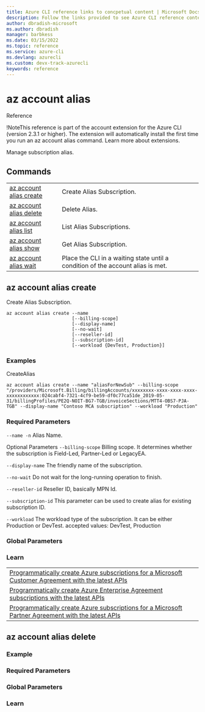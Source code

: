 ```yaml
---
title: Azure CLI reference links to concpetual content | Microsoft Docs
description: Follow the links provided to see Azure CLI reference content in use!
author: dbradish-microsoft
ms.author: dbradish
manager: barbkess
ms.date: 03/15/2022
ms.topic: reference
ms.service: azure-cli
ms.devlang: azurecli
ms.custom: devx-track-azurecli
keywords: reference
---
```


# az account alias
Reference
 
!NoteThis reference is part of the account extension for the Azure CLI (version 2.3.1 or higher). The extension will automatically install the first time you run an az account alias command. Learn more about extensions.

Manage subscription alias.

## Commands

|||
|-|-|
|[az account alias create]()| Create Alias Subscription.
|[az account alias delete]()| Delete Alias.
|[az account alias list]()| List Alias Subscriptions.
|[az account alias show]()|Get Alias Subscription.
|[az account alias wait]()|Place the CLI in a waiting state until a condition of the account alias is met.

## az account alias create
Create Alias Subscription.

```azurecli
az account alias create --name
                        [--billing-scope]
                        [--display-name]
                        [--no-wait]
                        [--reseller-id]
                        [--subscription-id]
                        [--workload {DevTest, Production}]
```

### Examples

CreateAlias

```azurecli-interactive
az account alias create --name "aliasForNewSub" --billing-scope "/providers/Microsoft.Billing/billingAccounts/xxxxxxxx-xxxx-xxxx-xxxx-xxxxxxxxxxxx:024cabf4-7321-4cf9-be59-df0c77ca51de_2019-05-31/billingProfiles/PE2Q-NOIT-BG7-TGB/invoiceSections/MTT4-OBS7-PJA-TGB" --display-name "Contoso MCA subscription" --workload "Production"
```

### Required Parameters
`--name -n`
Alias Name.

Optional Parameters
`--billing-scope`
Billing scope. It determines whether the subscription is Field-Led, Partner-Led or LegacyEA.

`--display-name`
The friendly name of the subscription.

`--no-wait`
Do not wait for the long-running operation to finish.

`--reseller-id`
Reseller ID, basically MPN Id.

`--subscription-id`
This parameter can be used to create alias for existing subscription ID.

`--workload`
The workload type of the subscription. It can be either Production or DevTest.
accepted values: DevTest, Production

### Global Parameters

### Learn

||
|-|
|[Programmatically create Azure subscriptions for a Microsoft Customer Agreement with the latest APIs](/azure/cost-management-billing/manage/programmatically-create-subscription-microsoft-customer-agreement?tabs=azure-cli)
|[Programmatically create Azure Enterprise Agreement subscriptions with the latest APIs](/azure/cost-management-billing/manage/programmatically-create-subscription-enterprise-agreement?tabs=azure-cli)
|[Programmatically create Azure subscriptions for a Microsoft Partner Agreement with the latest APIs](/azure/cost-management-billing/manage/programmatically-create-subscription-microsoft-partner-agreement?tabs=azure-cli)

## az account alias delete

### Example

### Required Parameters

### Global Parameters

### Learn


